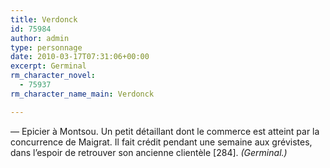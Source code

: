 ```yaml
---
title: Verdonck
id: 75984
author: admin
type: personnage
date: 2010-03-17T07:31:06+00:00
excerpt: Germinal
rm_character_novel:
  - 75937
rm_character_name_main: Verdonck

---
```

— Epicier à Montsou. Un petit détaillant dont le commerce est atteint par la concurrence de Maigrat. Il fait crédit pendant une semaine aux grévistes, dans l&rsquo;espoir de retrouver son ancienne clientèle [284]. _(Germinal.)_